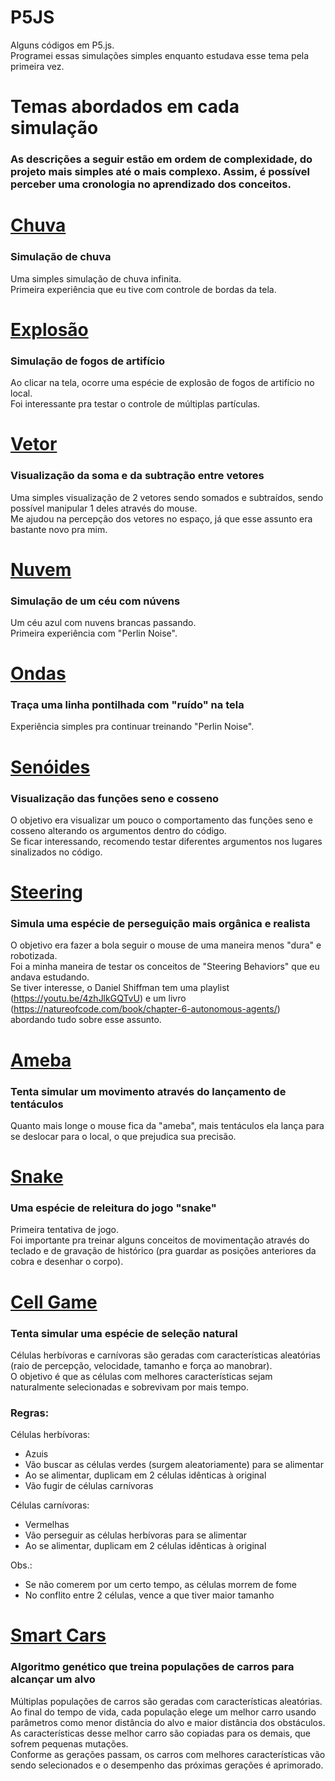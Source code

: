 # P5JS
Alguns códigos em P5.js.  
Programei essas simulações simples enquanto estudava esse tema pela primeira vez.  

# Temas abordados em cada simulação
### As descrições a seguir estão em ordem de complexidade, do projeto mais simples até o mais complexo. Assim, é possível perceber uma cronologia no aprendizado dos conceitos.

# <a href="https://github.com/ribe3iro/P5JS/tree/main/chuva">Chuva<a>
### Simulação de chuva
Uma simples simulação de chuva infinita.  
Primeira experiência que eu tive com controle de bordas da tela.

# <a href="https://github.com/ribe3iro/P5JS/tree/main/explosao">Explosão</a>
### Simulação de fogos de artifício
Ao clicar na tela, ocorre uma espécie de explosão de fogos de artifício no local.  
Foi interessante pra testar o controle de múltiplas partículas.

# <a href="https://github.com/ribe3iro/P5JS/tree/main/vetor">Vetor</a>
### Visualização da soma e da subtração entre vetores
Uma simples visualização de 2 vetores sendo somados e subtraídos, sendo possível manipular 1 deles através do mouse.  
Me ajudou na percepção dos vetores no espaço, já que esse assunto era bastante novo pra mim.

# <a href="https://github.com/ribe3iro/P5JS/tree/main/nuvem">Nuvem</a>
### Simulação de um céu com núvens
Um céu azul com nuvens brancas passando.  
Primeira experiência com "Perlin Noise".

# <a href="https://github.com/ribe3iro/P5JS/tree/main/ondas">Ondas</a>
### Traça uma linha pontilhada com "ruído" na tela
Experiência simples pra continuar treinando "Perlin Noise".

# <a href="https://github.com/ribe3iro/P5JS/tree/main/senoides">Senóides</a>
### Visualização das funções seno e cosseno
O objetivo era visualizar um pouco o comportamento das funções seno e cosseno alterando os argumentos dentro do código.  
Se ficar interessando, recomendo testar diferentes argumentos nos lugares sinalizados no código.

# <a href="https://github.com/ribe3iro/P5JS/tree/main/steering">Steering</a>
### Simula uma espécie de perseguição mais orgânica e realista
O objetivo era fazer a bola seguir o mouse de uma maneira menos "dura" e robotizada.  
Foi a minha maneira de testar os conceitos de "Steering Behaviors" que eu andava estudando.  
Se tiver interesse, o Daniel Shiffman tem uma playlist (https://youtu.be/4zhJlkGQTvU) e um livro (https://natureofcode.com/book/chapter-6-autonomous-agents/) abordando tudo sobre esse assunto.

# <a href="https://github.com/ribe3iro/P5JS/tree/main/ameba">Ameba</a>
### Tenta simular um movimento através do lançamento de tentáculos
Quanto mais longe o mouse fica da "ameba", mais tentáculos ela lança para se deslocar para o local, o que prejudica sua precisão.

# <a href="https://github.com/ribe3iro/P5JS/tree/main/snake">Snake</a>
### Uma espécie de releitura do jogo "snake"
Primeira tentativa de jogo.  
Foi importante pra treinar alguns conceitos de movimentação através do teclado e de gravação de histórico (pra guardar as posições anteriores da cobra e desenhar o corpo).

# <a href="https://github.com/ribe3iro/P5JS/tree/main/cell_game">Cell Game</a>
### Tenta simular uma espécie de seleção natural
Células herbívoras e carnívoras são geradas com características aleatórias (raio de percepção, velocidade, tamanho e força ao manobrar).  
O objetivo é que as células com melhores características sejam naturalmente selecionadas e sobrevivam por mais tempo.

### Regras:

Células herbívoras:
  - Azuis  
  - Vão buscar as células verdes (surgem aleatoriamente) para se alimentar  
  - Ao se alimentar, duplicam em 2 células idênticas à original  
  - Vão fugir de células carnívoras  

Células carnívoras:
  - Vermelhas  
  - Vão perseguir as células herbívoras para se alimentar  
  - Ao se alimentar, duplicam em 2 células idênticas à original  

Obs.:  
- Se não comerem por um certo tempo, as células morrem de fome
- No conflito entre 2 células, vence a que tiver maior tamanho

 # <a href="https://github.com/ribe3iro/P5JS/tree/main/smart-cars">Smart Cars</a>
### Algoritmo genético que treina populações de carros para alcançar um alvo
Múltiplas populações de carros são geradas com características aleatórias. Ao final do tempo de vida, cada população elege um melhor carro usando parâmetros como menor distância do alvo e maior distância dos obstáculos.  
As características desse melhor carro são copiadas para os demais, que sofrem pequenas mutações.  
Conforme as gerações passam, os carros com melhores características vão sendo selecionados e o desempenho das próximas gerações é aprimorado.
